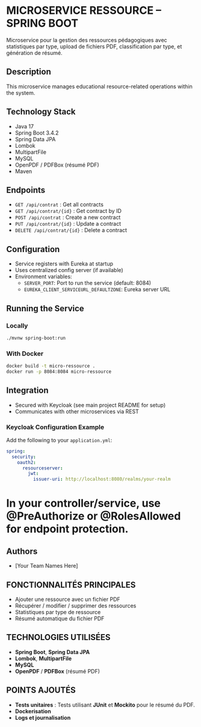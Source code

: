 # MICROSERVICE RESSOURCE – SPRING BOOT

Microservice pour la gestion des ressources pédagogiques avec statistiques par type, upload de fichiers PDF, classification par type, et génération de résumé.

## Description
This microservice manages educational resource-related operations within the system.

## Technology Stack
- Java 17
- Spring Boot 3.4.2
- Spring Data JPA
- Lombok
- MultipartFile
- MySQL
- OpenPDF / PDFBox (résumé PDF)
- Maven

## Endpoints
- `GET /api/contrat` : Get all contracts
- `GET /api/contrat/{id}` : Get contract by ID
- `POST /api/contrat` : Create a new contract
- `PUT /api/contrat/{id}` : Update a contract
- `DELETE /api/contrat/{id}` : Delete a contract

## Configuration
- Service registers with Eureka at startup
- Uses centralized config server (if available)
- Environment variables:
  - `SERVER_PORT`: Port to run the service (default: 8084)
  - `EUREKA_CLIENT_SERVICEURL_DEFAULTZONE`: Eureka server URL

## Running the Service
### Locally
```bash
./mvnw spring-boot:run
```

### With Docker
```bash
docker build -t micro-ressource .
docker run -p 8084:8084 micro-ressource
```

## Integration
- Secured with Keycloak (see main project README for setup)
- Communicates with other microservices via REST

### Keycloak Configuration Example
Add the following to your `application.yml`:

```yaml
spring:
  security:
    oauth2:
      resourceserver:
        jwt:
          issuer-uri: http://localhost:8080/realms/your-realm
```

# In your controller/service, use @PreAuthorize or @RolesAllowed for endpoint protection.

## Authors
- [Your Team Names Here]

## FONCTIONNALITÉS PRINCIPALES

- Ajouter une ressource avec un fichier PDF
- Récupérer / modifier / supprimer des ressources
- Statistiques par type de ressource
- Résumé automatique du fichier PDF

## TECHNOLOGIES UTILISÉES

- **Spring Boot**, **Spring Data JPA**
- **Lombok**, **MultipartFile**
- **MySQL**
- **OpenPDF** / **PDFBox** (résumé PDF)

## POINTS AJOUTÉS

- **Tests unitaires** : Tests utilisant **JUnit** et **Mockito** pour le résumé du PDF.
- **Dockerisation**
- **Logs et journalisation**
